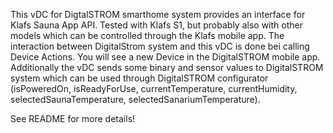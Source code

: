 This vDC for DigtalSTROM smarthome system provides an interface for Klafs Sauna App API. Tested with Klafs S1, but probably also with other models which can be controlled through the Klafs mobile app. 
The interaction between DigitalStrom system and this vDC is done bei calling Device Actions. You will see a new Device in the DigitalSTROM mobile app. 
Additionally the vDC sends some binary and sensor values to DigitalSTROM system which can be used through DigitalSTROM configurator (isPoweredOn, isReadyForUse, currentTemperature, currentHumidity, selectedSaunaTemperature, selectedSanariumTemperature). 
   
See README for more details!
